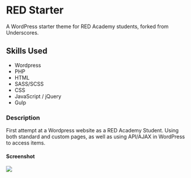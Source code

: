 # RED Starter

A WordPress starter theme for RED Academy students, forked from Underscores.

## Skills Used

- Wordpress
- PHP
- HTML
- SASS/SCSS
- CSS
- JavaScript / jQuery
- Gulp

### Description

First attempt at a Wordpress website as a RED Academy Student. Using both standard and custom pages, as well as using API/AJAX in WordPress to access items. 

#### Screenshot

<img src="../../../../screenshot.png">